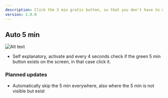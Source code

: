 ```yaml
---
description: Click the 5 min gratis button, so that you don't have to do it
version: 1.0.0
---
```


## Auto 5 min

![Alt text](./images/fivemin.png "sentinel_button")

-   Self explanatory, activate and every 4 seconds check if the green 5 min button exists on the screen, in that case click it.

### Planned updates

-   Automatically skip the 5 min everywhere, also where the 5 min is not visible but esist
